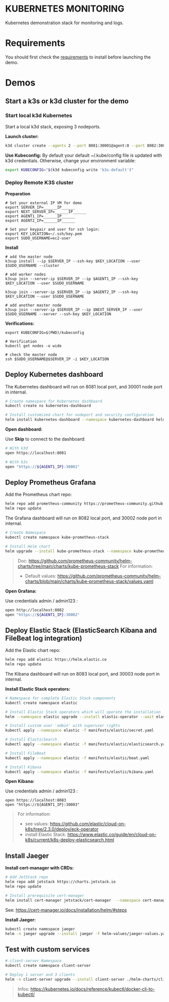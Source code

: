 KUBERNETES MONITORING
=====================

Kubernetes demonstration stack for monitoring and logs.

# Requirements

You should first check the [requirements](requirements.md) to install before launching the demo.

# Demos

## Start a k3s or k3d cluster for the demo

### Start local k3d Kubernetes

Start a local k3d stack, exposing 3 nodeports.

**Launch cluster:**

```sh
k3d cluster create --agents 2 --port 8081:30001@agent:0 --port 8082:30002@agent:0 --port 8083:30003@agent:0 --port 8084:30004@agent:0 --port 8080:80@loadbalancer
```

**Use Kubeconfig:**
By default your default ~/.kube/config file is updated with k3d credentials. 
Otherwise, change your environment variable:

```sh
export KUBECONFIG="$(k3d kubeconfig write 'k3s-default')"
```

### Deploy Remote K3S cluster
**Preparation**
```
# Set your external IP VM for demo
export SERVER_IP=______IP______
export NEXT_SERVER_IP=______IP______
export AGENT1_IP=______IP______
export AGENT2_IP=______IP______

# Set your keypair and user for ssh login:
export KEY_LOCATION=~/.ssh/key.pem
export SUDO_USERNAME=ec2-user
```

**Install**
```
# add the master node
k3sup install --ip $SERVER_IP --ssh-key $KEY_LOCATION --user $SUDO_USERNAME --cluster

# add worker nodes
k3sup join --server-ip $SERVER_IP --ip $AGENT1_IP --ssh-key $KEY_LOCATION --user $SUDO_USERNAME

k3sup join --server-ip $SERVER_IP --ip $AGENT2_IP --ssh-key $KEY_LOCATION --user $SUDO_USERNAME

# add another master node
k3sup join --server-ip $SERVER_IP --ip $NEXT_SERVER_IP --user $SUDO_USERNAME --server --ssh-key $KEY_LOCATION
```

**Verifications:**
```
export KUBECONFIG=$(PWD)/kubeconfig

# Verification
kubectl get nodes -o wide

# check the master node
ssh $SUDO_USERNAME@$SERVER_IP -i $KEY_LOCATION

```


## Deploy Kubernetes dashboard

The Kubernetes dashboard will run on 8081 local port, and 30001 node port in internal.

```sh
# Create namespace for Kubernetes dashboard
kubectl create ns kubernetes-dashboard

# Install customized chart for nodeport and security configuration
helm install kubernetes-dashboard --namespace kubernetes-dashboard helm-charts/kubernetes-dashboard
```

**Open dashboard:**

Use **Skip** to connect to the dashboard:

```sh
# With k3d
open https://localhost:8081

# With k3s
open "https://${AGENT1_IP}:30001"
```

## Deploy Prometheus Grafana

Add the Prometheus chart repo:

```sh
helm repo add prometheus-community https://prometheus-community.github.io/helm-charts
helm repo update
```

The Grafana dashboard will run on 8082 local port, and 30002 node port in internal.

```sh
# Create Namespace
kubectl create namespace kube-prometheus-stack

# Install Helm chart
helm upgrade --install kube-prometheus-stack --namespace kube-prometheus-stack -f helm-values/kube-prometheus-stack.yaml prometheus-community/kube-prometheus-stack --version 36.2.1
```

> Doc:
> https://github.com/prometheus-community/helm-charts/tree/main/charts/kube-prometheus-stack
> For information:
> - Default values: https://github.com/prometheus-community/helm-charts/blob/main/charts/kube-prometheus-stack/values.yaml

**Open Grafana:**

Use credentials admin / admin123 :

```sh
open http://localhost:8082
open "https://${AGENT1_IP}:30002"
```

## Deploy Elastic Stack (ElasticSearch Kibana and FileBeat log integration)

Add the Elastic chart repo:
```sh
helm repo add elastic https://helm.elastic.co
helm repo update
```

The Kibana dashboard will run on 8083 local port, and 30003 node port in internal.

**Install Elastic Stack operators:**
```sh
# Namespace for complete Elastic Stack components
kubectl create namespace elastic

# Install Elastic Stack operators which will operate the installation
helm --namespace elastic upgrade --install elastic-operator --wait elastic/eck-operator --version 2.3.0

# Install custom user 'admin' with superuser rights
kubectl apply --namespace elastic -f manifests/elastic/secret.yaml

# Install ElasticSearch
kubectl apply --namespace elastic -f manifests/elastic/elasticsearch.yaml

# Install FileBeat
kubectl apply --namespace elastic -f manifests/elastic/beat.yaml

# Install Kibana
kubectl apply --namespace elastic -f manifests/elastic/kibana.yaml
```

**Open Kibana:**

Use credentials admin / admin123 :

```
open https://localhost:8083
open "https://${AGENT1_IP}:30003"
```

> For information:
> - see values: https://github.com/elastic/cloud-on-k8s/tree/2.3.0/deploy/eck-operator
> - install Elastic Stack: https://www.elastic.co/guide/en/cloud-on-k8s/current/k8s-deploy-elasticsearch.html


## Install Jaeger


**Install cert-manager with CRDs:**
```sh
# Add JetStack repo
helm repo add jetstack https://charts.jetstack.io
helm repo update

# Install prerequisite cert-manager
helm install cert-manager jetstack/cert-manager  --namespace cert-manager  --create-namespace  --version v1.8.2  --set installCRDs=true
```

See: https://cert-manager.io/docs/installation/helm/#steps

**Install Jaeger:**
```sh
kubectl create namespace jaeger
helm -n jaeger upgrade --install jaeger -f helm-values/jaeger-values.yaml jaegertracing/jaeger
```


## Test with custom services

```sh
# client-server Namespace
kubectl create namespace client-server

# Deploy 1 server and 3 clients
helm -n client-server upgrade --install client-server ./helm-charts/client-server
```

> Infos: https://kubernetes.io/docs/reference/kubectl/docker-cli-to-kubectl/